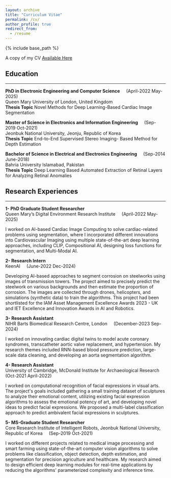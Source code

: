 ```yaml
---
layout: archive
title: "Curriculum Vitae"
permalink: /cv/
author_profile: true
redirect_from:
  - /resume
---
```


{% include base_path %}

A copy of my CV [Available Here](https://drive.google.com/open?id=1IeFUdvlLt_4ru2lz8XUuYC-gVZ-oNmSe&usp=drive_copy)

## Education
-----------------------
**PhD in Electronic Engineering and Computer Science**  &nbsp;&nbsp;&nbsp;   (April-2022  May-2025) <br>
Queen Mary University of London, United Kingdom  
**Thesis Topic** Novel Methods for Deep Learning-Based Cardiac Image Segmentation

**Master of Science in Electronics and Information Engineering** &nbsp;&nbsp;&nbsp;   (Sep-2019  Oct-2021) <br>
Jeonbuk National University, Jeonju, Republic of Korea  
**Thesis Topic** End-to-End Supervised Stereo Imaging- Based Method for Depth Estimation

**Bachelor of Science in Electrical and Electronics Engineering**  &nbsp;&nbsp;&nbsp;   (Sep-2014  June-2018) <br>
Bahria University Islamabad, Pakistan  
**Thesis Topic** Deep Learning Based Automated Extraction of Retinal Layers for Analyzing Retinal Anomalies


## Research Experiences 
-----------------------
**1- PhD Graduate Student Researcher** <br> 
Queen Mary’s Digital Environment Research Institute &nbsp;&nbsp;&nbsp;   (April-2022  May-2025)

I worked on AI-based Cardiac Image Computing to solve cardiac-related problems using segmentation, where I incorporated different innovations into Cardiovascular Imaging using multiple state-of-the-art deep learning approaches, including CLIP, Compositional AI, designing loss functions for segmentation, and Multi-Modal AI.

**2- Research Intern** <br> 
KeenAI    &nbsp;&nbsp;&nbsp; (June-2022  Dec-2024)

Developing AI-based approaches to segment corrosion on steelworks using images of transmission towers. The project aimed to precisely predict the steelwork on various backgrounds and then estimate the proportion of corrosion. The images are collected through drones, helicopters, and simulations (synthetic data) to train the algorithms. This project had been shortlisted for the IAM Asset Management Excellence Awards 2023 - UK and IET Excellence and Innovation Awards in AI and Robotics.

**3- Research Assistant** <br> 
NIHR Barts Biomedical Research Centre, London    &nbsp;&nbsp;&nbsp; (December-2023  Sep-2024)

I worked on innovating cardiac digital twins to model acute coronary syndromes, transcatheter aortic valve replacement, and hypertension. My research themes included RNN-based blood pressure prediction, large-scale data cleaning, and developing an aorta segmentation algorithm.

**4- Research Assistant** <br> 
University of Cambridge, McDonald Institute for Archaeological Research   &nbsp;&nbsp;&nbsp; (Oct-2021  April-2022)

I worked on computational recognition of facial expressions in visual arts. The project's goals included gathering a small training dataset of sculptures to analyze their emotional content, utilizing existing facial expression algorithms to assess the emotional potency of art, and developing novel ideas to predict facial expressions. We proposed a multi-label classification approach
to predict ambivalent facial expressions in sculptures.

**5- MS-Graduate Student Researcher** <br>
Core Research Institute of Intelligent Robots, Jeonbuk National University, Republic of Korea   &nbsp;&nbsp;&nbsp; (Sep-2019  Oct-2021)

I worked on different projects related to medical image processing and smart farming using state-of-the-art computer vision algorithms to solve problems like classification, object detection, depth estimation, and segmentation for precision agriculture and healthcare. My research aimed to design efficient deep learning modules for real-time applications by reducing the algorithms' parameterized complexity and inference time.
  

